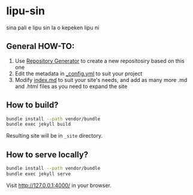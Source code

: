 # lipu-sin
sina pali e lipu sin la o kepeken lipu ni

## General HOW-TO:

1. Use [Repository Generator](https://github.com/pona-la/lipu-sin/generate) to create a new repositosiry based on this one
2. Edit the metadata in [_config.yml](https://github.com/pona-la/lipu-sine/blob/main/_config.yml) to suit your project
3. Modify [index.md](https://github.com/pona-la/lipu-sin/blob/main/index.md) to suit your site's needs, and add as many more .md and .html files as you need to expand the site

## How to build?

```bash
bundle install --path vendor/bundle
bundle exec jekyll build
```

Resulting site will be in `_site` directory.

## How to serve locally?

```bash
bundle install --path vendor/bundle
bundle exec jekyll serve
```

Visit <http://127.0.0.1:4000/> in your browser.
 